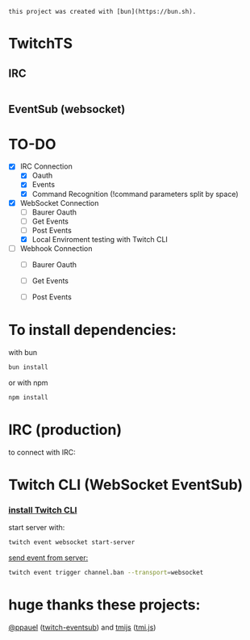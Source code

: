 `this project was created with [bun](https://bun.sh).`

# TwitchTS

## IRC

```ts

```


## EventSub (websocket)


# TO-DO

- [x] IRC Connection
    - [x] Oauth
    - [x] Events
    - [x] Command Recognition (!command parameters split by space)

- [x] WebSocket Connection
    - [ ] Baurer Oauth
    - [ ] Get Events
    - [ ] Post Events
    - [X] Local Enviroment testing with Twitch CLI
    
- [ ] Webhook Connection
    - [ ] Baurer Oauth
    - [ ] Get Events
    - [ ] Post Events


# To install dependencies:
with bun
```bash
bun install
```

or with npm
```bash
npm install
```
# IRC (production)
to connect with IRC:



# Twitch CLI (WebSocket EventSub)
### [install Twitch CLI](https://dev.twitch.tv/docs/cli/)

start server with:
```bash
twitch event websocket start-server
```

[send event from server:](https://dev.twitch.tv/docs/cli/websocket-event-command/)
```bash
twitch event trigger channel.ban --transport=websocket
```


# huge thanks these projects:

[@ppauel](https://github.com/ppauel) ([twitch-eventsub](https://github.com/ppauel/twitch-eventsub)) and 
[tmijs](https://github.com/tmijs) ([tmi.js](https://github.com/tmijs/tmi.js))
